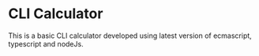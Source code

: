 # CLI Calculator

This is a basic CLI calculator developed using latest version of ecmascript, typescript and nodeJs.

